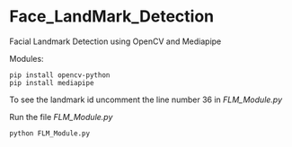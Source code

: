 # Face_LandMark_Detection
Facial Landmark Detection using OpenCV and Mediapipe</br>

Modules:</br>
```
pip install opencv-python
pip install mediapipe
```

To see the landmark id uncomment the line number 36 in <i>FLM_Module.py</i>

Run the file <i> FLM_Module.py </i>
```
python FLM_Module.py
```
